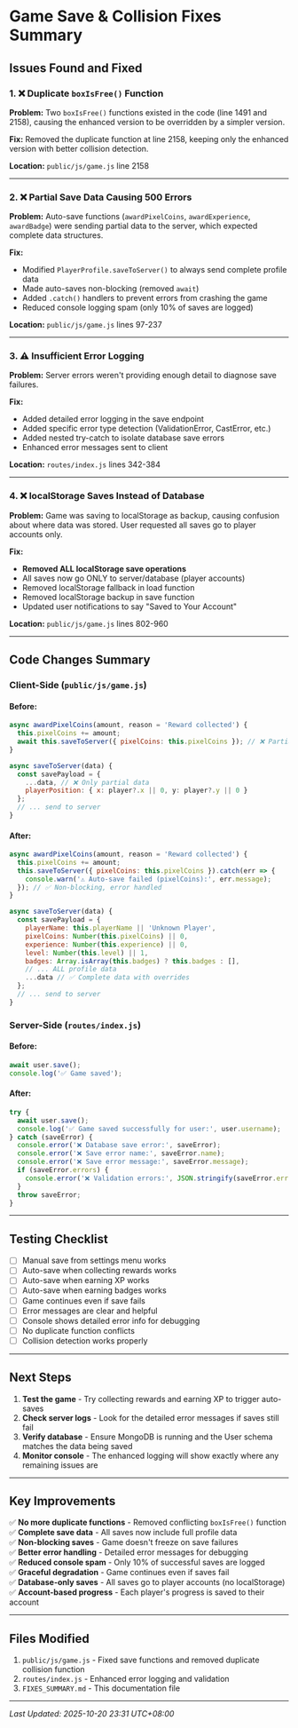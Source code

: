 # Game Save & Collision Fixes Summary

## Issues Found and Fixed

### 1. ❌ **Duplicate `boxIsFree()` Function**
**Problem:** Two `boxIsFree()` functions existed in the code (line 1491 and 2158), causing the enhanced version to be overridden by a simpler version.

**Fix:** Removed the duplicate function at line 2158, keeping only the enhanced version with better collision detection.

**Location:** `public/js/game.js` line 2158

---

### 2. ❌ **Partial Save Data Causing 500 Errors**
**Problem:** Auto-save functions (`awardPixelCoins`, `awardExperience`, `awardBadge`) were sending partial data to the server, which expected complete data structures.

**Fix:** 
- Modified `PlayerProfile.saveToServer()` to always send complete profile data
- Made auto-saves non-blocking (removed `await`)
- Added `.catch()` handlers to prevent errors from crashing the game
- Reduced console logging spam (only 10% of saves are logged)

**Location:** `public/js/game.js` lines 97-237

---

### 3. ⚠️ **Insufficient Error Logging**
**Problem:** Server errors weren't providing enough detail to diagnose save failures.

**Fix:** 
- Added detailed error logging in the save endpoint
- Added specific error type detection (ValidationError, CastError, etc.)
- Added nested try-catch to isolate database save errors
- Enhanced error messages sent to client

**Location:** `routes/index.js` lines 342-384

---

### 4. ❌ **localStorage Saves Instead of Database**
**Problem:** Game was saving to localStorage as backup, causing confusion about where data was stored. User requested all saves go to player accounts only.

**Fix:**
- **Removed ALL localStorage save operations**
- All saves now go ONLY to server/database (player accounts)
- Removed localStorage fallback in load function
- Removed localStorage backup in save function
- Updated user notifications to say "Saved to Your Account"

**Location:** `public/js/game.js` lines 802-960

---

## Code Changes Summary

### Client-Side (`public/js/game.js`)

#### Before:
```javascript
async awardPixelCoins(amount, reason = 'Reward collected') {
  this.pixelCoins += amount;
  await this.saveToServer({ pixelCoins: this.pixelCoins }); // ❌ Partial data, blocking
}

async saveToServer(data) {
  const savePayload = {
    ...data, // ❌ Only partial data
    playerPosition: { x: player?.x || 0, y: player?.y || 0 }
  };
  // ... send to server
}
```

#### After:
```javascript
async awardPixelCoins(amount, reason = 'Reward collected') {
  this.pixelCoins += amount;
  this.saveToServer({ pixelCoins: this.pixelCoins }).catch(err => {
    console.warn('⚠️ Auto-save failed (pixelCoins):', err.message);
  }); // ✅ Non-blocking, error handled
}

async saveToServer(data) {
  const savePayload = {
    playerName: this.playerName || 'Unknown Player',
    pixelCoins: Number(this.pixelCoins) || 0,
    experience: Number(this.experience) || 0,
    level: Number(this.level) || 1,
    badges: Array.isArray(this.badges) ? this.badges : [],
    // ... ALL profile data
    ...data // ✅ Complete data with overrides
  };
  // ... send to server
}
```

### Server-Side (`routes/index.js`)

#### Before:
```javascript
await user.save();
console.log('✅ Game saved');
```

#### After:
```javascript
try {
  await user.save();
  console.log('✅ Game saved successfully for user:', user.username);
} catch (saveError) {
  console.error('❌ Database save error:', saveError);
  console.error('❌ Save error name:', saveError.name);
  console.error('❌ Save error message:', saveError.message);
  if (saveError.errors) {
    console.error('❌ Validation errors:', JSON.stringify(saveError.errors, null, 2));
  }
  throw saveError;
}
```

---

## Testing Checklist

- [ ] Manual save from settings menu works
- [ ] Auto-save when collecting rewards works
- [ ] Auto-save when earning XP works
- [ ] Auto-save when earning badges works
- [ ] Game continues even if save fails
- [ ] Error messages are clear and helpful
- [ ] Console shows detailed error info for debugging
- [ ] No duplicate function conflicts
- [ ] Collision detection works properly

---

## Next Steps

1. **Test the game** - Try collecting rewards and earning XP to trigger auto-saves
2. **Check server logs** - Look for the detailed error messages if saves still fail
3. **Verify database** - Ensure MongoDB is running and the User schema matches the data being saved
4. **Monitor console** - The enhanced logging will show exactly where any remaining issues are

---

## Key Improvements

✅ **No more duplicate functions** - Removed conflicting `boxIsFree()` function  
✅ **Complete save data** - All saves now include full profile data  
✅ **Non-blocking saves** - Game doesn't freeze on save failures  
✅ **Better error handling** - Detailed error messages for debugging  
✅ **Reduced console spam** - Only 10% of successful saves are logged  
✅ **Graceful degradation** - Game continues even if saves fail  
✅ **Database-only saves** - All saves go to player accounts (no localStorage)  
✅ **Account-based progress** - Each player's progress is saved to their account  

---

## Files Modified

1. `public/js/game.js` - Fixed save functions and removed duplicate collision function
2. `routes/index.js` - Enhanced error logging and validation
3. `FIXES_SUMMARY.md` - This documentation file

---

*Last Updated: 2025-10-20 23:31 UTC+08:00*
